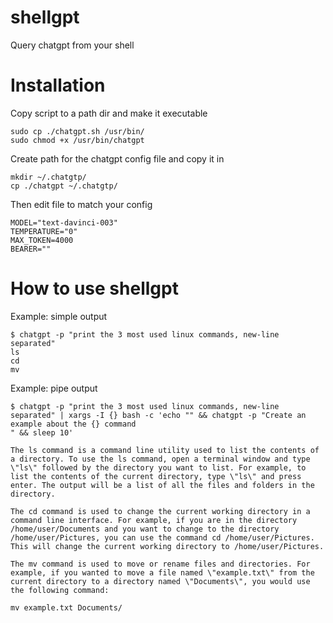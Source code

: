 # shellgpt
Query chatgpt from your shell

# Installation

Copy script to a path dir and make it executable

```
sudo cp ./chatgpt.sh /usr/bin/
sudo chmod +x /usr/bin/chatgpt
```

Create path for the chatgpt config file and copy it in

```
mkdir ~/.chatgtp/
cp ./chatgpt ~/.chatgtp/
```

Then edit file to match your config

```
MODEL="text-davinci-003"
TEMPERATURE="0"
MAX_TOKEN=4000
BEARER=""
```

# How to use shellgpt

Example: simple output
```
$ chatgpt -p "print the 3 most used linux commands, new-line separated"
ls
cd
mv
```

Example: pipe output
```
$ chatgpt -p "print the 3 most used linux commands, new-line separated" | xargs -I {} bash -c 'echo "" && chatgpt -p "Create an example about the {} command
" && sleep 10'

The ls command is a command line utility used to list the contents of a directory. To use the ls command, open a terminal window and type \"ls\" followed by the directory you want to list. For example, to list the contents of the current directory, type \"ls\" and press enter. The output will be a list of all the files and folders in the directory.

The cd command is used to change the current working directory in a command line interface. For example, if you are in the directory /home/user/Documents and you want to change to the directory /home/user/Pictures, you can use the command cd /home/user/Pictures. This will change the current working directory to /home/user/Pictures.

The mv command is used to move or rename files and directories. For example, if you wanted to move a file named \"example.txt\" from the current directory to a directory named \"Documents\", you would use the following command:

mv example.txt Documents/
```
